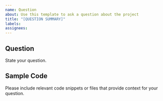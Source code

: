 ```yaml
---
name: Question
about: Use this template to ask a question about the project
title: "[QUESTION SUMMARY]"
labels:
assignees:
---
```


## Question

State your question.

## Sample Code

Please include relevant code snippets or files that provide context for your question.
